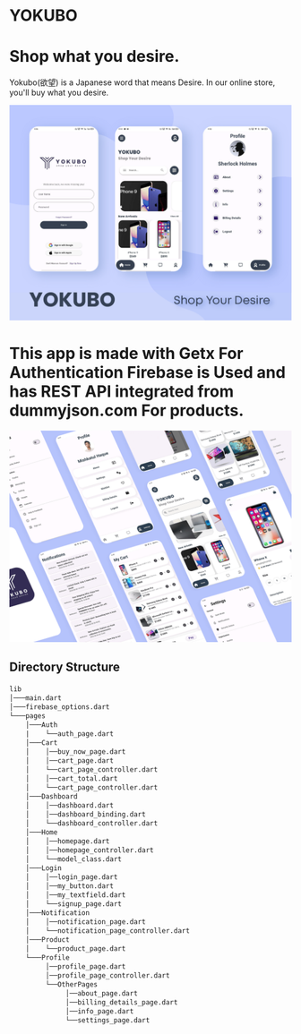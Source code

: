 # YOKUBO

# Shop what you desire.
Yokubo(欲望) is a Japanese word that means Desire. In our online store, you'll buy what you desire.

![images](https://github.com/SimoHimo/Yokubo/blob/master/assets/mockup1.png)
# This app is made with Getx For Authentication Firebase is Used and has REST API integrated from dummyjson.com For products.

![images](https://github.com/SimoHimo/Yokubo/blob/master/assets/mockups2.png)


## Directory Structure
```
lib
│───main.dart    
│───firebase_options.dart    
└───pages
    │───Auth
    |    └──auth_page.dart
    │───Cart
    │    │──buy_now_page.dart
    │    │──cart_page.dart
    │    └──cart_page_controller.dart
    │    │──cart_total.dart
    │    └──cart_page_controller.dart
    │───Dashboard
    │    │──dashboard.dart
    │    │──dashboard_binding.dart
    │    └──dashboard_controller.dart
    │───Home
    │    │──homepage.dart
    │    │──homepage_controller.dart
    │    └──model_class.dart
    │───Login
    │    │──login_page.dart
    │    │──my_button.dart
    │    │──my_textfield.dart
    │    └──signup_page.dart
    │───Notification
    │    │──notification_page.dart
    │    └──notification_page_controller.dart
    │───Product
    │    └──product_page.dart
    └───Profile
         │──profile_page.dart
         │──profile_page_controller.dart
         └──OtherPages
              │──about_page.dart
              │──billing_details_page.dart
              │──info_page.dart
              └──settings_page.dart


```

